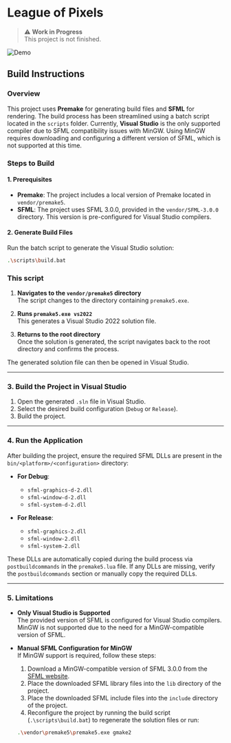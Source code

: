 # League of Pixels

> ⚠️ **Work in Progress**  
> This project is not finished.

![Demo](assets/demo.gif)

## Build Instructions

### Overview

This project uses **Premake** for generating build files and **SFML** for rendering. The build process has been streamlined using a batch script located in the `scripts` folder. Currently, **Visual Studio** is the only supported compiler due to SFML compatibility issues with MinGW. Using MinGW requires downloading and configuring a different version of SFML, which is not supported at this time.

### Steps to Build

#### 1. Prerequisites

- **Premake**: The project includes a local version of Premake located in `vendor/premake5`.
- **SFML**: The project uses SFML 3.0.0, provided in the `vendor/SFML-3.0.0` directory. This version is pre-configured for Visual Studio compilers.

#### 2. Generate Build Files

Run the batch script to generate the Visual Studio solution:

```bash
.\scripts\build.bat
```

### This script

1. **Navigates to the `vendor/premake5` directory**  
   The script changes to the directory containing `premake5.exe`.

2. **Runs `premake5.exe vs2022`**  
   This generates a Visual Studio 2022 solution file.

3. **Returns to the root directory**  
   Once the solution is generated, the script navigates back to the root directory and confirms the process.

The generated solution file can then be opened in Visual Studio.

---

### 3. Build the Project in Visual Studio

1. Open the generated `.sln` file in Visual Studio.
2. Select the desired build configuration (`Debug` or `Release`).
3. Build the project.

---

### 4. Run the Application

After building the project, ensure the required SFML DLLs are present in the `bin/<platform>/<configuration>` directory:

- **For Debug**:

  - `sfml-graphics-d-2.dll`
  - `sfml-window-d-2.dll`
  - `sfml-system-d-2.dll`

- **For Release**:
  - `sfml-graphics-2.dll`
  - `sfml-window-2.dll`
  - `sfml-system-2.dll`

These DLLs are automatically copied during the build process via `postbuildcommands` in the `premake5.lua` file. If any DLLs are missing, verify the `postbuildcommands` section or manually copy the required DLLs.

---

### 5. Limitations

- **Only Visual Studio is Supported**  
  The provided version of SFML is configured for Visual Studio compilers. MinGW is not supported due to the need for a MinGW-compatible version of SFML.

- **Manual SFML Configuration for MinGW**  
  If MinGW support is required, follow these steps:

  1. Download a MinGW-compatible version of SFML 3.0.0 from the [SFML website](https://www.sfml-dev.org/download/sfml/3.0.0/).
  2. Place the downloaded SFML library files into the `lib` directory of the project.
  3. Place the downloaded SFML include files into the `include` directory of the project.
  4. Reconfigure the project by running the build script (`.\scripts\build.bat`) to regenerate the solution files or run:

  ```bash
  .\vendor\premake5\premake5.exe gmake2
  ```
